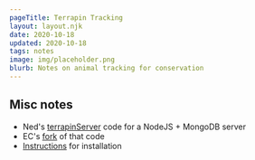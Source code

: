 ```yaml
---
pageTitle: Terrapin Tracking
layout: layout.njk
date: 2020-10-18
updated: 2020-10-18
tags: notes 
image: img/placeholder.png
blurb: Notes on animal tracking for conservation
---
```


## Misc notes

- Ned's [terrapinServer](https://github.com/nedhorning/terrapinServer) code for a NodeJS + MongoDB server
- EC's [fork](https://github.com/edgecollective/terrapinServer) of that code
- [Instructions](https://github.com/nedhorning/TerrapinTracker/blob/master/Software/ServerAndDatabase/SetupFreeInternetServerAndDatabaseForTrackerData.md) for installation